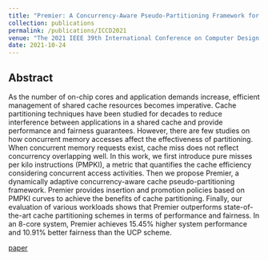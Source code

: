 ```yaml
---
title: "Premier: A Concurrency-Aware Pseudo-Partitioning Framework for Shared Last-Level Cache"
collection: publications
permalink: /publications/ICCD2021
venue: "The 2021 IEEE 39th International Conference on Computer Design (ICCD 2021)"
date: 2021-10-24
---
```


## Abstract

As the number of on-chip cores and application demands increase, efficient management of shared cache resources becomes imperative. Cache partitioning techniques have been studied for decades to reduce interference between applications in a shared cache and provide performance and fairness guarantees. However, there are few studies on how concurrent memory accesses affect the effectiveness of partitioning. When concurrent memory requests exist, cache miss does not reflect concurrency overlapping well. In this work, we first introduce pure misses per kilo instructions (PMPKI), a metric that quantifies the cache efficiency considering concurrent access activities. Then we propose Premier, a dynamically adaptive concurrency-aware cache pseudo-partitioning framework. Premier provides insertion and promotion policies based on PMPKI curves to achieve the benefits of cache partitioning. Finally, our evaluation of various workloads shows that Premier outperforms state-of-the-art cache partitioning schemes in terms of performance and fairness. In an 8-core system, Premier achieves 15.45% higher system performance and 10.91% better fairness than the UCP scheme.

[paper](../files/ICCD2021/Premier_paper.pdf)
